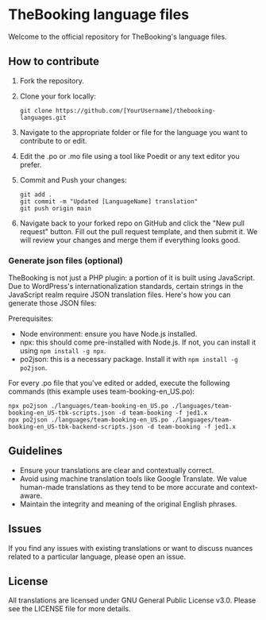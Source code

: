 # TheBooking language files
Welcome to the official repository for TheBooking's language files.

## How to contribute

1. Fork the repository.
2. Clone your fork locally:

   `git clone https://github.com/[YourUsername]/thebooking-languages.git`

3. Navigate to the appropriate folder or file for the language you want to contribute to or edit.
4. Edit the .po or .mo file using a tool like Poedit or any text editor you prefer.
5. Commit and Push your changes:

    ```
    git add .
    git commit -m "Updated [LanguageName] translation"
    git push origin main
    ```
    
6. Navigate back to your forked repo on GitHub and click the "New pull request" button. Fill out the pull request template, and then submit it. We will review your changes and merge them if everything looks good.

### Generate json files (optional)

TheBooking is not just a PHP plugin: a portion of it is built using JavaScript. Due to WordPress's internationalization standards, certain strings in the JavaScript realm require JSON translation files. Here's how you can generate those JSON files:

Prerequisites:
- Node environment: ensure you have Node.js installed.
- npx: this should come pre-installed with Node.js. If not, you can install it using `npm install -g npx`.
- po2json: this is a necessary package. Install it with `npm install -g po2json`.

For every .po file that you've edited or added, execute the following commands (this example uses team-booking-en_US.po):

   ```
   npx po2json ./languages/team-booking-en_US.po ./languages/team-booking-en_US-tbk-scripts.json -d team-booking -f jed1.x
   npx po2json ./languages/team-booking-en_US.po ./languages/team-booking-en_US-tbk-backend-scripts.json -d team-booking -f jed1.x
   ```

## Guidelines
- Ensure your translations are clear and contextually correct.
- Avoid using machine translation tools like Google Translate. We value human-made translations as they tend to be more accurate and context-aware.
- Maintain the integrity and meaning of the original English phrases.

## Issues
If you find any issues with existing translations or want to discuss nuances related to a particular language, please open an issue.

## License
All translations are licensed under GNU General Public License v3.0. Please see the LICENSE file for more details.
